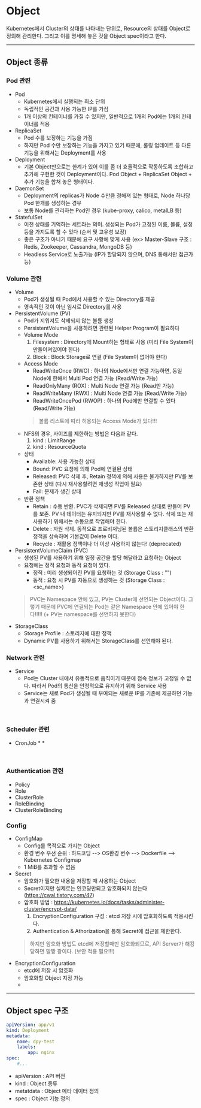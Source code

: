 # Object
Kubernetes에서 Cluster의 상태를 나타내는 단위로, Resource의 상태를 Object로 정의해 관리한다. 그리고 이를 명세해 놓은 것을 Object spec이라고 한다.
</br>

---
## Object 종류


### Pod 관련
* Pod
    * Kubernetes에서 실행되는 최소 단위
    * 독립적인 공간과 사용 가능한 IP를 가짐
    * 1개 이상의 컨테이너를 가질 수 있지만, 일반적으로 1개의 Pod에는 1개의 컨테이너를 적용
* ReplicaSet
    * Pod 수를 보장하는 기능을 가짐
    * 하지만 Pod 수만 보장하는 기능을 가지고 있기 때문에, 롤링 업데이트 등 다른 기능을 위해서는 Deployment를 사용
* Deployment
    * 기본 Object만으로는 한계가 있어 이를 좀 더 효율적으로 작동하도록 조합하고 추가해 구현한 것이 Deployment이다. Pod Object + ReplicaSet Object + 추가 기능을 합쳐 놓은 형태이다.
* DaemonSet
    * Deployment의 replicas가 Node 수만큼 정해져 있는 형태로, Node 하나당 Pod 한개를 생성하는 경우
    * 보통 Node를 관리하는 Pod인 경우 (kube-proxy, calico, metalLB 등)
* StatefulSet
    * 이전 상태를 기억하는 세트라는 의미. 생성되는 Pod가 고정된 이름, 볼륨, 설정등을 가지도록 할 수 있다 (순서 및 고유성 보장)
    * 좋은 구조가 아니기 때문에 요구 사항에 맞게 사용 (ex> Master-Slave 구조 : Redis, Zookeeper, Cassandra, MongoDB 등)
    * Headless Service로 노출가능 (IP가 할당되지 않으며, DNS 통해서만 접근가능)


### Volume 관련
* Volume
    * Pod가 생성될 때 Pod에서 사용할 수 있는 Directory를 제공
    * 영속적인 것이 아닌 임시로 Directory를 사용
* PersistentVolume (PV)
    * Pod가 지워져도 삭제되지 않는 볼륨 생성
    * PersistentVolume을 사용하려면 관련된 Helper Program이 필요하다
    * Volume Mode
        1) Filesystem : Directory에 Mount하는 형태로 사용 (미리 File System이 만들어져있어야 한다)
        2) Block : Block Storage로 연결 (File System이 없어야 한다)
    * Access Mode
        * ReadWriteOnce (RWO) : 하나의 Node에서만 연결 가능하면, 동일 Node에 한해서 Multi Pod 연결 가능 (Read/Write 가능)
        * ReadOnlyMany (ROX) : Multi Node 연결 가능 (Read만 가능)
        * ReadWriteMany (RWX) : Multi Node 연결 가능 (Read/Write 가능)
        * ReadWriteOncePod (RWOP) : 하나의 Pod에만 연결할 수 있다 (Read/Write 가능)
        > 볼륨 리스트에 따라 허용되는 Access Mode가 있다!!!
    * NFS의 경우, 사이즈를 제한하는 방법은 다음과 같다.
        1) kind : LimitRange
        2) kind : ResourceQuota
    * 상태
        - Available: 사용 가능한 상태
        - Bound: PVC 요청에 의해 Pod에 연결된 상태
        - Released: PVC 삭제 후, Retain 정책에 의해 사용은 불가하지만 PV를 보존한 상태 (다시 재사용할려면 재생성 작업이 필요)
        - Fail: 문제가 생긴 상태
    * 반환 정책
        - Retain : 수동 반환. PVC가 삭제되면 PV를 Released 상태로 만들어 PV를 보존. PV 내 데이터는 유지되지만 PV를 재사용할 수 없다. 삭제 또는 재사용하기 위해서는 수동으로 작업해야 한다.
        - Delete : 자원 삭제. 동적으로 프로비저닝된 볼륨은 스토리지클래스의 반환 정책을 상속하며 기본값이 Delete 이다.
        - Recycle : 재활용 정책이나 더 이상 사용하지 않는다! (deprecated)
* PersistentVolumeClaim (PVC)
    * 생성된 PV를 사용하기 위해 일정 공간을 할당 해달라고 요청하는 Object
    * 요청에는 정적 요청과 동적 요청이 있다.
        * 정적 : 미리 생성되어진 PV를 요청하는 것 (Storage Class : "")
        * 동적 : 요청 시 PV를 자동으로 생성하는 것 (Storage Class : <sc_name>)
    > PVC는 Namespace 안에 있고, PV는 Cluster에 선언되는 Object이다. 그렇기 때문에 PVC에 연결되는 Pod는 같은 Namespace 안에 있어야 한다!!!!! (+ PV는 namespace를 선언하지 못한다)
* StorageClass
    * Storage Profile : 스토리지에 대한 정책
    * Dynamic PV를 사용하기 위해서는 StorageClass를 선언해야 된다.



### Network 관련
* Service
    * Pod는 Cluster 내에서 유동적으로 움직이기 때문에 접속 정보가 고정일 수 없다. 따라서 Pod의 통신을 안정적으로 유지하기 위해 Service 사용
    * Service는 새로 Pod가 생성될 때 부여되는 새로운 IP를 기존에 제공하던 기능과 연결시켜 줌
</br>

### Scheduler 관련
* CronJob
    * 
    * 
</br>


### Authentication 관련
* Policy
* Role
* ClusterRole
* RoleBinding
* ClusterRoleBinding


### Config
* ConfigMap
    - Config를 목적으로 가지는 Object
    - 환경 변수 우선 순위 : 하드코딩 --> OS환경 변수 --> Dockerfile --> Kubernetes Configmap
    - 1 MiB를 초과할 수 없음
* Secret
    - 암호화가 필요한 내용을 저장할 때 사용하는 Object
    - Secret이지만 실제로는 인코딩만되고 암호화되지 않는다 (https://cwal.tistory.com/47)
    - 암호화 방법 : https://kubernetes.io/docs/tasks/administer-cluster/encrypt-data/
        1) EncryptionConfiguration 구성 : etcd 저장 시에 암호화하도록 적용시킨다.
        2) Authentication & Athorization을 통해 Secret에 접근을 제한한다.
    > 하지만 암호화 방법도 etcd에 저장할때만 암호화되므로, API Server가 해킹당하면 말짱 꽝이다. (보안 적용 필요!!!)
* EncryptionConfiguration
    - etcd에 저장 시 암호화
    - 암호화할 Object 지정 가능
    - 





---
## Object spec 구조
```yaml
apiVersion: app/v1
kind: Deployment
metadata:
    name: dpy-test
    labels:
        app: nginx
spec:
    #...
```
* apiVersion : API 버전
* kind : Object 종류
* metatdata : Object 메타 데이터 정의
* spec : Object 기능 정의
</br>
</br>


